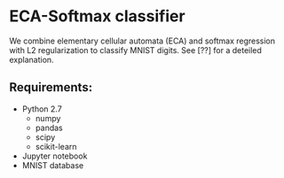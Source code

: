 # ECA-Softmax classifier
We combine elementary cellular automata (ECA) and softmax regression with L2 regularization to classify MNIST digits. See [??] for a deteiled explanation.

## Requirements:
  - Python 2.7
    - numpy
    - pandas
    - scipy
    - scikit-learn
  - Jupyter notebook
  - MNIST database
